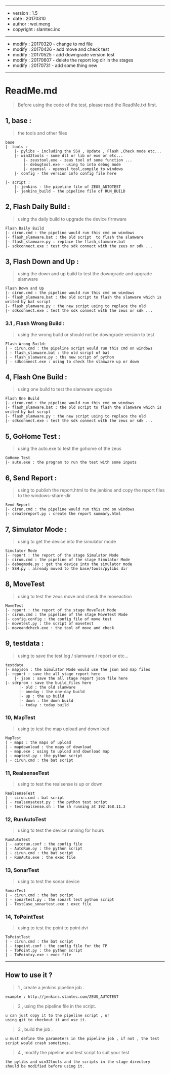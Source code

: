 *************************************
* version : 1.5
* date    : 20170310
* author  : wei.meng
* copyright : slamtec.inc
*************************************
* modify : 20170320 - change to md file
* modify : 20170426 - add move and check test
* modify : 20170525 - add downgrade version test
* modify : 20170607 - delete the report log dir in the stages
* modify : 20170731 - add some thing new 
*************************************

# ReadMe.md

> Before using the code of the test, please read the ReadMe.txt first.

## 1, base :
   
>    the tools and other files

    base
    |- tools :
        |- pylibs - including the SSH , Update , Flash ,Check mode etc...
        |- win32tools - some dll or lib or exe or etc...
            |- zeustool.exe - zeus tool of some function ...
            |- debugtool.exe - using to into debug mode
            |- openssl - openssl tool,compile to windows
        |- config - the version info config file here
        
    |- script :
        |- jenkins - the pipeline file of ZEUS_AUTOTEST
        |- jenkins_build - the pipeline file of RUN_BUILD


## 2, Flash Daily Build :

>    using the daily build to upgrade the device firmware
    
    Flash Daily Build    
    |- cirun.cmd : the pipeline would run this cmd on windows
    |- flash_slamware.bat : the old script  to flash the slamware 
    |- flash_slamware.py : replace the flash_slamware.bat 
    |- sdkconnect.exe : test the sdk connect with the zeus or sdk ...
    
## 3, Flash Down and Up :
    
>    using the down and up build to test the downgrade and upgrade slamware

    Flash Down and Up
    |- cirun.cmd : the pipeline would run this cmd on windows
    |- flash_slamware.bat : the old script to flash the slamware which is writed by bat script
    |- flash_slamware.py : the new script using to replace the old 
    |- sdkconnect.exe : test the sdk connect with the zeus or sdk ...

### 3.1 , Flash Wrong Build :

> using the wrong build or should not be downgrade version to test

    Flash Wrong Build:
    | - cirun.cmd : the pipeline script would run this cmd on windows
    | - flash_slamware.bat : the old script of bat
    | - flash_slamware.py : ths new script of python
    | - sdkconnect.exe : using to check the slamware up or down
    
## 4, Flash One Build :

>    using one build to test the slamware upgrade

    Flash One Build
    |- cirun.cmd : the pipeline would run this cmd on windows
    |- flash_slamware.bat : the old script to flash the slamware which is writed by bat script
    |- flash_slamware.py : the new script using to replace the old 
    |- sdkconnect.exe : test the sdk connect with the zeus or sdk ...

## 5, GoHome Test :

>   using the auto.exe to test the gohome of the zeus

    GoHome Test
    |- auto.exe : the program to run the test with some inputs
    
## 6, Send Report :

>    using to publish the report.html to the jenkins and copy the report files to the windows-share-dir

    Send Report
    |- cirun.cmd : the pipeline would run this cmd on windows
    |- createreport.py : create the report summary.html 
   
## 7, Simulator Mode :

>    using to get the device into the simulator mode

    Simulator Mode
    |- report : the report of the stage Simulator Mode
    |- cirum.cmd : the pipeline of the stage Simulator Mode
    |- debugmode.py : get the device into the simulator mode
    |- SSH.py : already moved to the base/tools/pylibs dir
   
## 8, MoveTest

>    using to test the zeus move and check the moveaction

    MoveTest
    |- report : the report of the stage MoveTest Mode
    |- cirum.cmd : the pipeline of the stage MoveTest Mode
    |- config.config : the config file of move test
    |- movetest.py : the script of movetest
    |- moveandcheck.exe : the tool of move and check
    


## 9, testdata :

>    using to save the test log / slamware / report or etc...

    testdata
    |- mapjson : the Simulator Mode would use the json and map files
    |- report : save the all stage report here
        |- json : save the all stage report json file here
    |- sdrprom : save the build_files here
          |- old : the old slamware
          |- oneday : the one-day build
          |- up : the up build
          |- down : the down build
          |- today : today build

### 10, MapTest

>    using to test the map upload and down load

    MapTest
    | - maps : the maps of upload
    | - mapdownload : the maps of download
    | - map.exe : using to upload and download map
    | - maptest.py : the python script
    | - cirun.cmd : the bat script

### 11, RealsenseTest

>    using to test the realsense is up or down

    RealsenseTest
    | - cirun.cmd : bat script
    | - realsensetest.py : the python test script
    | - testrealsense.sh : the sh running at 192.168.11.3

### 12, RunAutoTest

>    using to test the device running for hours

    RunAutoTest
    | - autorun.conf : the config file
    | - AutoRun.oy : the python script 
    | - cirun.cmd : the bat script
    | - RunAuto.exe : the exec file

### 13, SonarTest

>    using to test the sonar device

    SonarTest
    | - cirun.cmd : the bat script
    | - sonartest.py : the sonart test python script
    | - TestCase_sonartest.exe : exec file 

### 14, ToPointTest

>    using to test the point to point dvi

    ToPointTest
    | - cirun.cmd : the bat script
    | - topoint.conf : the config file for the TP
    | - ToPoint.py : the python script
    | - ToPointxy.exe : exec file
--------

## How to use it ?

> 1 , create a jenkins pipeline job .

    example : http://jenkins.slamtec.com/ZEUS_AUTOTEST

> 2 , using the pipeline file in the script.

    u can just copy it to the pipeline script , or
    using git to checkout it and use it.

> 3 , build the job .

    u must define the parameters in the pipeline job , if not , the test script would crash sometimes.

> 4 , modify the pipeline and test script to suit your test

    the pylibs and win32tools and the scripts in the stage directory should be modified before using it.